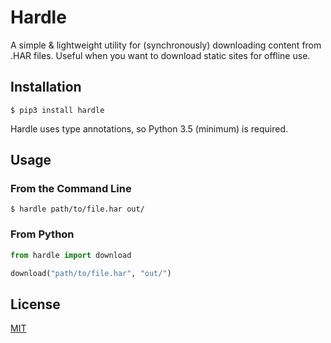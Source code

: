 # Hardle

A simple & lightweight utility for (synchronously) downloading content from .HAR files. Useful when you want to download static sites for offline use.

## Installation

```
$ pip3 install hardle
```

Hardle uses type annotations, so Python 3.5 (minimum) is required.

## Usage

### From the Command Line

```
$ hardle path/to/file.har out/
```

### From Python

```py
from hardle import download

download("path/to/file.har", "out/")
```

## License

[MIT](./LICENSE)
